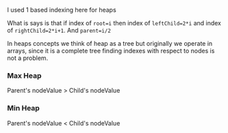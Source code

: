 I used 1 based indexing here for heaps

What is says is that if index of `root=i` then index of `leftChild=2*i` and index of `rightChild=2*i+1`. And `parent=i/2`

In heaps concepts we think of heap as a tree but originally we operate in arrays, since it is a complete tree finding indexes with respect to nodes is not a problem.

### Max Heap

Parent's nodeValue > Child's nodeValue

### Min Heap

Parent's nodeValue < Child's nodeValue